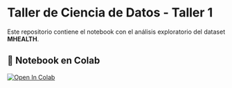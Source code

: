 # Taller de Ciencia de Datos - Taller 1

Este repositorio contiene el notebook con el análisis exploratorio del dataset **MHEALTH**.

## 📒 Notebook en Colab
[![Open In Colab](https://colab.research.google.com/assets/colab-badge.svg)](https://colab.research.google.com/github/rafakt312/Taller-de-Ciencia-de-datos-Taller1/blob/main/mHealth_eda.ipynb)

